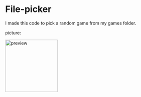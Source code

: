 # File-picker
I made this code to pick a random game from my games folder.

picture:

<img width="167" alt="preview" src="https://user-images.githubusercontent.com/88582860/128607330-29cec72a-9dd2-49df-ada7-ab02c2229213.png">

